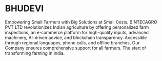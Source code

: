 # BHUDEVI
Empowering Small Farmers with Big Solutions at Small Costs.
BINTECAGRO PVT LTD revolutionizes Indian agriculture by offering personalized farm inspections, an e-commerce platform for high-quality inputs, advanced machinery, AI-driven advice, and blockchain transparency. Accessible through regional languages, phone calls, and offline branches, Our Company ensures comprehensive support for all farmers. The start of transforming farming in India.
